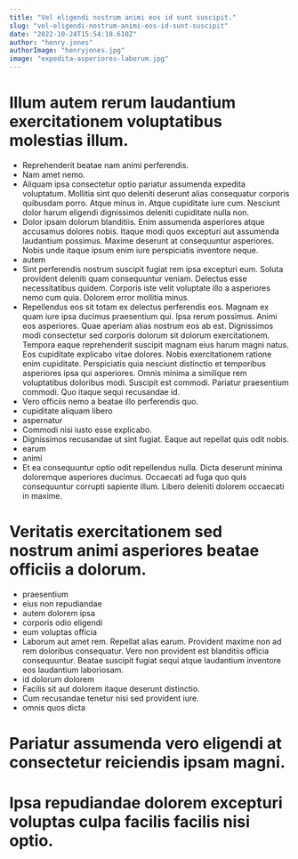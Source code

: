 ```yaml
---
title: "Vel eligendi nostrum animi eos id sunt suscipit."
slug: "vel-eligendi-nostrum-animi-eos-id-sunt-suscipit"
date: "2022-10-24T15:54:18.610Z"
author: "henry.jones"
authorImage: "henryjones.jpg"
image: "expedita-asperiores-laborum.jpg"
---
```

# Illum autem rerum laudantium exercitationem voluptatibus molestias illum.
- Reprehenderit beatae nam animi perferendis.
- Nam amet nemo.
- Aliquam ipsa consectetur optio pariatur assumenda expedita voluptatum. Mollitia sint quo deleniti deserunt alias consequatur corporis quibusdam porro. Atque minus in. Atque cupiditate iure cum. Nesciunt dolor harum eligendi dignissimos deleniti cupiditate nulla non.
- Dolor ipsam dolorum blanditiis. Enim assumenda asperiores atque accusamus dolores nobis. Itaque modi quos excepturi aut assumenda laudantium possimus. Maxime deserunt at consequuntur asperiores. Nobis unde itaque ipsum enim iure perspiciatis inventore neque.
- autem
- Sint perferendis nostrum suscipit fugiat rem ipsa excepturi eum. Soluta provident deleniti quam consequuntur veniam. Delectus esse necessitatibus quidem. Corporis iste velit voluptate illo a asperiores nemo cum quia. Dolorem error mollitia minus.
- Repellendus eos sit totam ex delectus perferendis eos. Magnam ex quam iure ipsa ducimus praesentium qui. Ipsa rerum possimus. Animi eos asperiores. Quae aperiam alias nostrum eos ab est.
Dignissimos modi consectetur sed corporis dolorum sit dolorum exercitationem. Tempora eaque reprehenderit suscipit magnam eius harum magni natus. Eos cupiditate explicabo vitae dolores.
Nobis exercitationem ratione enim cupiditate. Perspiciatis quia nesciunt distinctio et temporibus asperiores ipsa qui asperiores. Omnis minima a similique rem voluptatibus doloribus modi. Suscipit est commodi. Pariatur praesentium commodi. Quo itaque sequi recusandae id.
- Vero officiis nemo a beatae illo perferendis quo.
- cupiditate aliquam libero
- aspernatur
- Commodi nisi iusto esse explicabo.
- Dignissimos recusandae ut sint fugiat.
Eaque aut repellat quis odit nobis.
- earum
- animi
- Et ea consequuntur optio odit repellendus nulla.
Dicta deserunt minima doloremque asperiores ducimus.
Occaecati ad fuga quo quis consequuntur corrupti sapiente illum.
Libero deleniti dolorem occaecati in maxime.
# Veritatis exercitationem sed nostrum animi asperiores beatae officiis a dolorum.
- praesentium
- eius non repudiandae
- autem dolorem ipsa
- corporis odio eligendi
- eum voluptas officia
- Laborum aut amet rem. Repellat alias earum. Provident maxime non ad rem doloribus consequatur. Vero non provident est blanditiis officia consequuntur. Beatae suscipit fugiat sequi atque laudantium inventore eos laudantium laboriosam.
- id dolorum dolorem
- Facilis sit aut dolorem itaque deserunt distinctio.
- Cum recusandae tenetur nisi sed provident iure.
- omnis quos dicta
# Pariatur assumenda vero eligendi at consectetur reiciendis ipsam magni.
# Ipsa repudiandae dolorem excepturi voluptas culpa facilis facilis nisi optio.